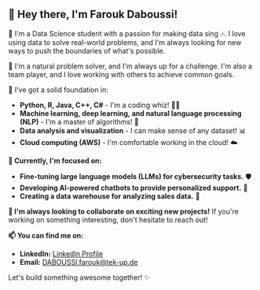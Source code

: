 ## 👋 Hey there, I'm Farouk Daboussi!  

🚀  I'm a Data Science student with a passion for making data sing 🎶.  I love using data to solve real-world problems, and I'm always looking for new ways to push the boundaries of what's possible. 

🧠  I'm a natural problem solver, and I'm always up for a challenge. I'm also a team player, and I love working with others to achieve common goals. 

💪  I've got a solid foundation in:

* **Python, R, Java, C++, C#** - I'm a coding whiz! 🧙‍♂️
* **Machine learning, deep learning, and natural language processing (NLP)** - I'm a master of algorithms! 🤖 
* **Data analysis and visualization** - I can make sense of any dataset! 📊 
* **Cloud computing (AWS)** - I'm comfortable working in the cloud! ☁️ 

**🔭  Currently, I'm focused on:**

* **Fine-tuning large language models (LLMs) for cybersecurity tasks.** 🛡️
* **Developing AI-powered chatbots to provide personalized support.** 💬
* **Creating a data warehouse for analyzing  sales data.** 🛒

**🤝 I'm always looking to collaborate on exciting new projects!** If you're working on something interesting, don't hesitate to reach out!

**📫 You can find me on:**

* **LinkedIn:** [LinkedIn Profile](https://www.linkedin.com/in/farouk-daboussi-12131b220/) 
* **Email:** DABOUSSl.farouk@tek-up.de 

Let's build something awesome together! ✨ 
